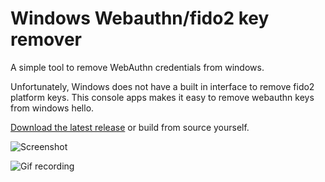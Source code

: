 # Windows Webauthn/fido2 key remover
A simple tool to remove WebAuthn credentials from windows.

Unfortunately, Windows does not have a built in interface to remove fido2 platform keys.
This console apps makes it easy to remove webauthn keys from windows hello.

[Download the latest release](https://github.com/passwordless/webauthn-fido2-key-remover/releases) or build from source yourself.

![Screenshot](https://user-images.githubusercontent.com/357283/118789707-56c01980-b895-11eb-925d-7cabcaed2408.png)

![Gif recording](https://user-images.githubusercontent.com/357283/118731547-55610380-b839-11eb-8ead-d9d2ab5bb289.gif)

